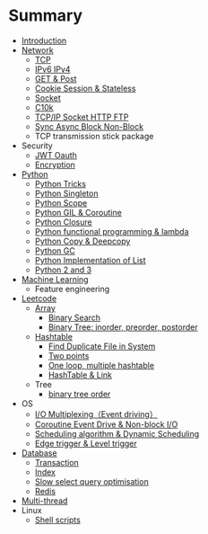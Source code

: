 # Summary

* [Introduction](README.md)
* [Network](neetwork.md)
  * [TCP](neetwork/tcp.md)
  * [IPv6 IPv4](neetwork/ipv6-ipv4.md)
  * [GET & Post](neetwork/get-and-post.md)
  * [Cookie Session & Stateless](neetwork/cookie-session-and-stateless.md)
  * [Socket](neetwork/socket.md)
  * [C10k](neetwork/c10k.md)
  * [TCP/IP Socket HTTP FTP](neetwork/tcpip-socket-http-ftp.md)
  * [Sync Async Block Non-Block](neetwork/sync-async-block-non-block.md)
  * TCP transmission stick package
* Security
  * [JWT Oauth](jwt-oauth.md)
  * [Encryption](encryption.md)
* [Python](python-basic.md)
  * [Python Tricks](python-tricks.md)
  * [Python Singleton](python-advance.md)
  * [Python Scope](python-scope.md)
  * [Python GIL & Coroutine](python-gil.md)
  * [Python Closure](closure.md)
  * [Python functional programming & lambda](python-functional-programming-and-lambda.md)
  * [Python Copy  & Deepcopy ](python-copy-and-deepcopy.md)
  * [Python GC](python-gc.md)
  * [Python Implementation of List](python-implementation-of-list.md)
  * [Python 2 and 3](python-2-and-3.md)
* [Machine Learning](machine-learning.md)
  * Feature engineering
* [Leetcode](leetcode.md)
  * [Array](array.md)
    * [Binary Search](array/binary-search.md)
    * [Binary Tree: inorder, preorder, postorder](array/binary-tree-inorder-preorder-postorder.md)
  * [Hashtable](hashtable.md)
    * [Find Duplicate File in System](find-duplicate-file-in-system.md)
    * [Two points](two-points.md)
    * [One loop, multiple hashtable](one-loop-multiple-hashtable.md)
    * [HashTable & Link](hashtable-and-link.md)
  * Tree
    * [binary tree order](binary-tree-order.md)
* OS
  * [I/O Multiplexing（Event  driving）](general.md)
  * [Coroutine Event Drive & Non-block I/O](coroutine-event-drive-and-non-block-io.md)
  * [Scheduling algorithm & Dynamic Scheduling](scheduling-algorithm.md)
  * [Edge trigger & Level trigger](edge-trigger-and-level-trigger.md)
* [Database](database.md)
  * [Transaction](transaction.md)
  * [Index](index.md)
  * [Slow select query optimisation](slow-select-query-optimisation.md)
  * [Redis](redis.md)
* [Multi-thread](multi-thread.md)
* Linux
  * [Shell scripts](shell-scripts.md)

